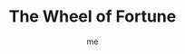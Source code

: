 ---
# basics
title     		 : "The Wheel of Fortune"
token					 : 'major-10'
card_type			 : '' # major, minor, court
layout				 : "tarot-card"
author    		 : 'me'
one_liner 		 : "Luck, randomness, cycles, karma, fate, revolution"
alt_names			 : ['Fortune']
images				 : ['/assets/images/tarot/rws/rw-major-10.jpg']
keywords			 : ['luck', 'randomness', 'cycles', 'karma', 'fate', 'revolution']
url						 : 'tarot/cards/major-10'
aliases				 : ['the-wheel-of-fortune', 'wheel-of-fortune', 'wheel']

# password: 'foolish journey'
dropbox				 : 'https://www.dropbox.com/sh/4bjlrhwflyu71tt/AACnyujxtLkUxNTwuTJYJl0La?dl=0'

meaning_light  : "Allowing events to unfold. Seeing the larger pattern in everyday events. Trusting your luck. Watching for cycles. Believing that 'what goes around, comes around.'"

meaning_shadow : "Losing money gambling. Refusing to do your part to bring a plan to fruition. Taking a fatalistic approach to life. Fighting the natural course of events."

# more detail
correspondence_suit 				: ""
correspondence_archetype 		: "The Fates/Destiny"
correspondence_hebrew 			: "Koph/Palm/20"
correspondence_element 			: ""
correspondence_planet 			: "Jupiter"
correspondence_astrological : "Jupiter"
correspondence_mystical 		: "The God in the Machine. Deus ex Machina. Clotho, Lachesis, and Atropos. Fortuna."
correspondence_story 				: "An unforeseen event, completely out of the main character’s control, changes everything. Alternatively, decisions made in the past have unexpected present-day consequences."

advice_relationships 	 : "You can’t plan every moment. Be spontaneous. Rather than strive for control, let go of the reins and see where the relationship goes. Check your behaviors. Are you reliving mistakes of the past?"

advice_work 					 : "Feeling a little deja-vu? Return to old files; new solutions might be lying dormant there. Ask yourself what this new opportunity has in common with older challenges. In analysis, take into account all influences, including those beyond your control."

advice_spirituality 	 : "Behold the delicate machinery of heaven! As you watch events unfold, keep your perspective. What seems impossible to understand today will make sense with the passing of time. Look for the larger patterns."

advice_personal_growth : "The actions you take today will influence your reality for days and years to come. Making wise choices now can free you from the unpleasant business of enduring repercussions further down the road."

advice_fortune_telling : "Some events are in the hands of heaven. You’ve lived through this before. What happened then?"

questions	: ["Considering the four evangelists, which strategy would help you most: tracing roots, communication, sacrifice, or mystery?", "What might happen if you rearranged the basic elements of your situation?", "Can you place yourself, and your situation, within a larger cycle?", "How does this challenge fit into a larger pattern?", "What role does luck play in my circumstances?", "What can I control? How should I know when to relinquish control?"]

# referenced in the symbols.toml data file
symbols	  : ['1', '10', 'four-evangelists', 'great-wheel', 'serpent', 'sphynx', 'dog']

# metadata
suppress_topnav : true
related_cards 	: ['major-21']

---